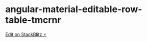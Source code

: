 # angular-material-editable-row-table-tmcrnr

[Edit on StackBlitz ⚡️](https://stackblitz.com/edit/angular-material-editable-row-table-tmcrnr)